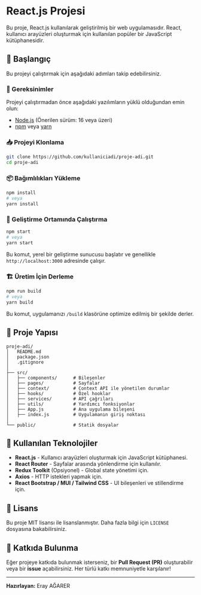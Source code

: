 # React.js Projesi

Bu proje, React.js kullanılarak geliştirilmiş bir web uygulamasıdır. React, kullanıcı arayüzleri oluşturmak için kullanılan popüler bir JavaScript kütüphanesidir.

## 🚀 Başlangıç

Bu projeyi çalıştırmak için aşağıdaki adımları takip edebilirsiniz.

### 📌 Gereksinimler

Projeyi çalıştırmadan önce aşağıdaki yazılımların yüklü olduğundan emin olun:

- [Node.js](https://nodejs.org/) (Önerilen sürüm: 16 veya üzeri)
- [npm](https://www.npmjs.com/) veya [yarn](https://yarnpkg.com/)

### 📥 Projeyi Klonlama

```sh
git clone https://github.com/kullaniciadi/proje-adi.git
cd proje-adi
```

### 📦 Bağımlılıkları Yükleme

```sh
npm install
# veya
yarn install
```

### 🚀 Geliştirme Ortamında Çalıştırma

```sh
npm start
# veya
yarn start
```

Bu komut, yerel bir geliştirme sunucusu başlatır ve genellikle `http://localhost:3000` adresinde çalışır.

### 🏗 Üretim İçin Derleme

```sh
npm run build
# veya
yarn build
```

Bu komut, uygulamanızı `/build` klasörüne optimize edilmiş bir şekilde derler.

## 📂 Proje Yapısı

```
proje-adi/
│   README.md
│   package.json
│   .gitignore
│
├── src/
│   ├── components/      # Bileşenler
│   ├── pages/           # Sayfalar
│   ├── context/         # Context API ile yönetilen durumlar
│   ├── hooks/           # Özel hooklar
│   ├── services/        # API çağrıları
│   ├── utils/           # Yardımcı fonksiyonlar
│   ├── App.js           # Ana uygulama bileşeni
│   ├── index.js         # Uygulamanın giriş noktası
│
└── public/              # Statik dosyalar
```

## 🔧 Kullanılan Teknolojiler

- **React.js** - Kullanıcı arayüzleri oluşturmak için JavaScript kütüphanesi.
- **React Router** - Sayfalar arasında yönlendirme için kullanılır.
- **Redux Toolkit** (Opsiyonel) - Global state yönetimi için.
- **Axios** - HTTP istekleri yapmak için.
- **React Bootstrap / MUI / Tailwind CSS** - UI bileşenleri ve stillendirme için.

## 📜 Lisans

Bu proje MIT lisansı ile lisanslanmıştır. Daha fazla bilgi için `LICENSE` dosyasına bakabilirsiniz.

## 🤝 Katkıda Bulunma

Eğer projeye katkıda bulunmak isterseniz, bir **Pull Request (PR)** oluşturabilir veya bir **issue** açabilirsiniz. Her türlü katkı memnuniyetle karşılanır!

---

**Hazırlayan:** Eray AĞARER


